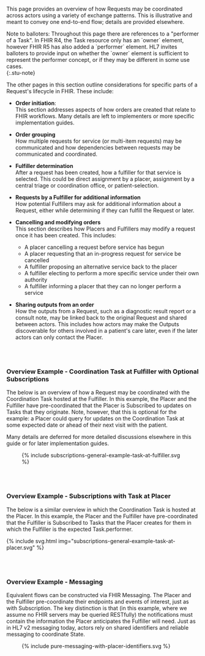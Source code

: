 This page provides an overview of how Requests may be coordinated across actors using a variety of exchange patterns. This is illustrative and meant to convey one end-to-end flow; details are provided elsewhere.

<div markdown="1">
Note to balloters: Throughout this page there are references to a "performer of a Task". In FHIR R4, the Task resource only has an `owner` element, however FHIR R5 has also added a `performer` element. HL7 invites balloters to provide input on whether the `owner` element is sufficient to represent the performer concept, or if they may be different in some use cases.
</div>
{:.stu-note}

The other pages in this section outline considerations for specific parts of a Request's lifecycle in FHIR. These include:
* **Order initiation**:  
This section addresses aspects of how orders are created that relate to FHIR workflows. Many details are left to implementers or more specific implementation guides. 

* **Order grouping**  
How multiple requests for service (or multi-item requests) may be communicated and how dependencies between requests may be communicated and coordinated.

* **Fulfiller determination**  
After a request has been created, how a fulfiller for that service is selected. This could be direct assignment by a placer, assignment by a central triage or coordination office, or patient-selection.

* **Requests by a Fulfiller for additional information**  
How potential Fulfillers may ask for additional information about a Request, either while determining if they can fulfill the Request or later.

* **Cancelling and modifying orders**  
This section describes how Placers and Fulfillers may modify a request once it has been created. This includes:
    * A placer cancelling a request before service has begun
    * A placer requesting that an in-progress request for service be cancelled
    * A fulfiller proposing an alternative service back to the placer
    * A fulfiller electing to perform a more specific service under their own authority
    * A fulfiller informing a placer that they can no longer perform a service

* **Sharing outputs from an order**  
How the outputs from a Request, such as a diagnostic result report or a consult note, may be linked back to the original Request and shared between actors. This includes how actors may make the Outputs discoverable for others involved in a patient's care later, even if the later actors can only contact the Placer. 

<br />
<br />

### Overview Example - Coordination Task at Fulfiller with Optional Subscriptions
The below is an overview of how a Request may be coordinated with the Coordination Task hosted at the Fulfiller. In this example, the Placer and the Fulfiller have pre-coordinated that the Placer is Subscribed to updates on Tasks that they originate. Note, however, that this is optional for the example: a Placer could query for updates on the Coordination Task at some expected date or ahead of their next visit with the patient. 

Many details are deferred for more detailed discussions elsewhere in this guide or for later implementation guides. 

<figure>
  {% include subscriptions-general-example-task-at-fulfiller.svg %} 
</figure>

<br />
<br />

### Overview Example - Subscriptions with Task at Placer
The below is a similar overview in which the Coordination Task is hosted at the Placer. In this example, the Placer and the Fulfiller have pre-coordinated that the Fulfiller is Subscribed to Tasks that the Placer creates for them in which the Fulfiller is the expected Task.performer. 

<!--
<figure>
  {% include subscriptions-general-example-task-at-placer.svg %} 
</figure>
-->

{% include svg.html img="subscriptions-general-example-task-at-placer.svg" %}

<br />
<br />

### Overview Example - Messaging
Equivalent flows can be constructed via FHIR Messaging. The Placer and the Fulfiller pre-coordinate their endpoints and events of interest, just as with Subscription. The key distinction is that (in this example, where we assume no FHIR servers may be queried RESTfully) the notifications must contain the information the Placer anticipates the Fulfiller will need. Just as in HL7 v2 messaging today, actors rely on shared identifiers and reliable messaging to coordinate State.

<figure>
  {% include pure-messaging-with-placer-identifiers.svg %} 
</figure>

